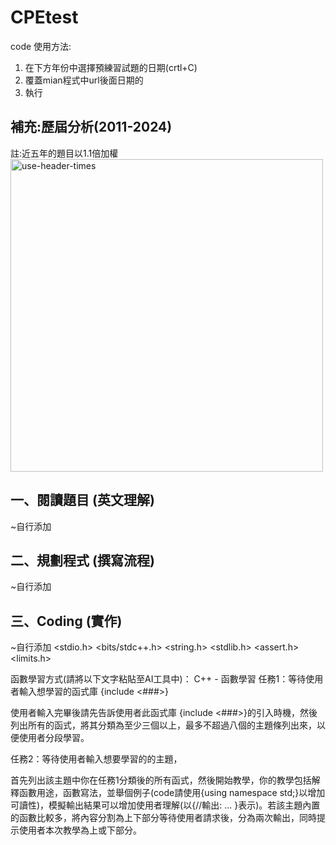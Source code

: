 # CPEtest
code 使用方法:
1. 在下方年份中選擇預練習試題的日期(crtl+C)
2. 覆蓋mian程式中url後面日期的
3. 執行
## 補充:歷屆分析(2011-2024)
註:近五年的題目以1.1倍加權
<img src="https://github.com/user-attachments/assets/8ed48c9f-f6b1-4cb4-bb87-ba2a5135b64b" alt="use-header-times" width="500"/>
## 一、閱讀題目 (英文理解)
~自行添加
## 二、規劃程式 (撰寫流程)
~自行添加
## 三、Coding (實作)
~自行添加
<iostream> <cstdio> <vector> <algorithm> <stdio.h> <bits/stdc++.h> <string> <cmath> <string.h> <map> <stdlib.h> <cstring> <queue> <iomanip> <stack> <set> <cstdlib> <deque> <sstream> <utility> <list> <exception> <cctype> <assert.h> <limits.h>
    
函數學習方式(請將以下文字粘貼至AI工具中)：
C++ - 函數學習
任務1：等待使用者輸入想學習的函式庫 {include <###>}

使用者輸入完畢後請先告訴使用者此函式庫 {include <###>}的引入時機，然後列出所有的函式，將其分類為至少三個以上，最多不超過八個的主題條列出來，以便使用者分段學習。
    
任務2：等待使用者輸入想要學習的的主題，

首先列出該主題中你在任務1分類後的所有函式，然後開始教學，你的教學包括解釋函數用途，函數寫法，並舉個例子(code請使用{using namespace std;}以增加可讀性)，模擬輸出結果可以增加使用者理解(以{//輸出: ... }表示)。若該主題內置的函數比較多，將內容分割為上下部分等待使用者請求後，分為兩次輸出，同時提示使用者本次教學為上或下部分。
